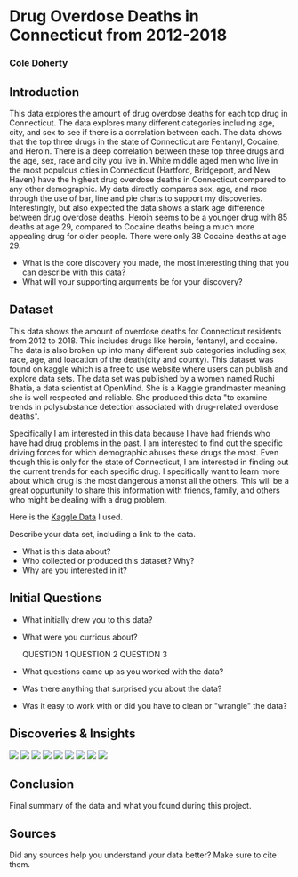 # Drug Overdose Deaths in Connecticut from 2012-2018
### Cole Doherty

## Introduction
This data explores the amount of drug overdose deaths for each top drug in Connecticut. The data explores many different categories including age, city, and sex to see if there is a correlation between each. The data shows that the top three drugs in the state of Connecticut are Fentanyl, Cocaine, and Heroin. There is a deep correlation between these top three drugs and the age, sex, race and city you live in. White middle aged men who live in the most populous cities in Connecticut (Hartford, Bridgeport, and New Haven) have the highest drug overdose deaths in Connecticut compared to any other demographic. My data directly compares sex, age, and race through the use of bar, line and pie charts to support my discoveries. Interestingly, but also expected the data shows a stark age difference between drug overdose deaths. Heroin seems to be a younger drug with 85 deaths at age 29, compared to Cocaine deaths being a much more appealing drug for older people. There were only 38 Cocaine deaths at age 29.
- What is the core discovery you made, the most interesting thing that you can describe with this data? 
- What will your supporting arguments be for your discovery?

## Dataset 

This data shows the amount of overdose deaths for Connecticut residents from 2012 to 2018. This includes drugs like heroin, fentanyl, and cocaine. The data is also broken up into many different sub categories including sex, race, age, and loacation of the death(city and county). This dataset was found on kaggle which is a free to use website where users can publish and explore data sets. The data set was published by a women named Ruchi Bhatia, a data scientist at OpenMind. She is a Kaggle grandmaster meaning she is well respected and reliable. She produced this data "to examine trends in polysubstance detection associated with drug-related overdose deaths".

Specifically I am interested in this data because I have had friends who have had drug problems in the past. I am interested to find out the specific driving forces for which demographic abuses these drugs the most. Even though this is only for the state of Connecticut, I am interested in finding out the current trends for each specific drug. I specifically want to learn more about which drug is the most dangerous amonst all the others. This will be a great oppurtunity to share this information with friends, family, and others who might be dealing with a drug problem. 

Here is the [Kaggle Data](https://www.kaggle.com/ruchi798/drug-overdose-deaths) I used.



Describe your data set, including a link to the data. 
- What is this data about?
- Who collected or produced this dataset? Why?
- Why are you interested in it?

## Initial Questions

- What initially drew you to this data? 
- What were you currious about? 

    QUESTION 1
    QUESTION 2
    QUESTION 3
  
- What questions came up as you worked with the data? 
- Was there anything that surprised you about the data?
- Was it easy to work with or did you have to clean or "wrangle" the data?

## Discoveries & Insights

<img src="https://cdn.discordapp.com/attachments/899489276700557352/949050124615692288/unknown.png">
<img src="https://media.discordapp.net/attachments/899489276700557352/949051357430702110/unknown.png?width=580&height=676">
<img src="https://media.discordapp.net/attachments/899489276700557352/949051785904021604/unknown.png?width=880&height=676">
<img src="https://media.discordapp.net/attachments/899489276700557352/949052157171224637/unknown.png?width=815&height=676">
<img src="https://media.discordapp.net/attachments/899489276700557352/949052415842340864/unknown.png?width=870&height=676">
<img src="https://media.discordapp.net/attachments/899489276700557352/949055992476352562/unknown.png?width=894&height=676">
<img src="https://media.discordapp.net/attachments/899489276700557352/949052988763275294/unknown.png?width=879&height=676">
<img src="https://media.discordapp.net/attachments/899489276700557352/949056292331339836/unknown.png?width=887&height=676">
<img src="https://media.discordapp.net/attachments/899489276700557352/949053807650828318/unknown.png?width=876&height=676">


## Conclusion

Final summary of the data and what you found during this project.

## Sources

Did any sources help you understand your data better? Make sure to cite them.
